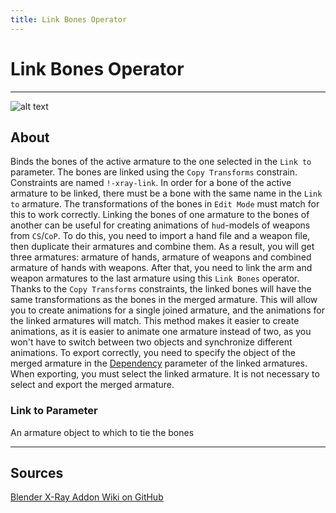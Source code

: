 ```yaml
---
title: Link Bones Operator
---
```


# Link Bones Operator

___

![alt text](assets/images/operator-link-bones.png)

## About

Binds the bones of the active armature to the one selected in the `Link to` parameter. The bones are linked using the `Copy Transforms` constrain. Constraints are named `!-xray-link`. In order for a bone of the active armature to be linked, there must be a bone with the same name in the `Link to` armature. The transformations of the bones in `Edit Mode` must match for this to work correctly. Linking the bones of one armature to the bones of another can be useful for creating animations of `hud`-models of weapons from `CS`/`CoP`. To do this, you need to import a hand file and a weapon file, then duplicate their armatures and combine them. As a result, you will get three armatures: armature of hands, armature of weapons and combined armature of hands with weapons. After that, you need to link the arm and weapon armatures to the last armature using this `Link Bones` operator. Thanks to the `Copy Transforms` constraints, the linked bones will have the same transformations as the bones in the merged armature. This will allow you to create animations for a single joined armature, and the animations for the linked armatures will match. This method makes it easier to create animations, as it is easier to animate one armature instead of two, as you won't have to switch between two objects and synchronize different animations. To export correctly, you need to specify the object of the merged armature in the [Dependency](../addon-panels/panel-object.md) parameter of the linked armatures. When exporting, you must select the linked armature. It is not necessary to select and export the merged armature.

### Link to Parameter

An armature object to which to tie the bones

___

## Sources

[Blender X-Ray Addon Wiki on GitHub](https://github.com/PavelBlend/blender-xray/wiki/Operator-Link-Unlink-Bones#%D0%9E%D0%BF%D0%B5%D1%80%D0%B0%D1%82%D0%BE%D1%80-link-bones)

